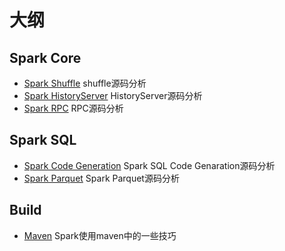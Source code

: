 # 大纲

## Spark Core

- [Spark Shuffle](./shuffle.md) shuffle源码分析
- [Spark HistoryServer](./shs.md) HistoryServer源码分析
- [Spark RPC](./rpc.md) RPC源码分析

## Spark SQL

- [Spark Code Generation](./code-generation.md) Spark SQL Code Genaration源码分析
- [Spark Parquet](./parquet.md) Spark Parquet源码分析

## Build
- [Maven](./maven.md) Spark使用maven中的一些技巧
